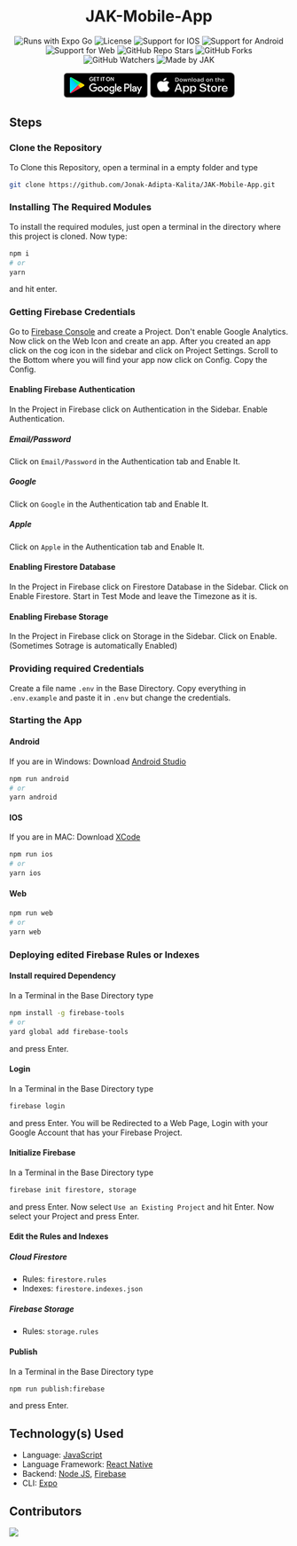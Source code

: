 <div align=center>

# JAK-Mobile-App

![Runs with Expo Go](https://img.shields.io/badge/Runs%20with%20Expo%20Go-000.svg?style=for-the-badge&logo=EXPO&labelColor=f3f3f3&logoColor=000)
![License](https://img.shields.io/github/license/Jonak-Adipta-Kalita/JAK-Mobile-App?style=for-the-badge)
![Support for IOS](https://img.shields.io/badge/iOS-4630EB.svg?style=for-the-badge&logo=APPLE&labelColor=999999&logoColor=fff)
![Support for Android](https://img.shields.io/badge/Android-4630EB.svg?style=for-the-badge&logo=ANDROID&labelColor=A4C639&logoColor=fff)
![Support for Web](https://img.shields.io/badge/web-4630EB.svg?style=for-the-badge&logo=GOOGLE-CHROME&labelColor=4285F4&logoColor=fff)
![GitHub Repo Stars](https://img.shields.io/github/stars/Jonak-Adipta-Kalita/JAK-Mobile-App?style=for-the-badge)
![GitHub Forks](https://img.shields.io/github/forks/Jonak-Adipta-Kalita/JAK-Mobile-App?style=for-the-badge)
![GitHub Watchers](https://img.shields.io/github/watchers/Jonak-Adipta-Kalita/JAK-Mobile-App?style=for-the-badge)
![Made by JAK](https://img.shields.io/badge/BeastNight%20TV-Made%20by%20JAK-blue?style=for-the-badge)

[![Get it on Google Play](https://github.com/Jonak-Adipta-Kalita/JAK-Mobile-App/blob/main/assets/images/downloadButtons/google-play.png?raw=true, "Get it on Google Play")]()
[![Download on the App Store](https://github.com/Jonak-Adipta-Kalita/JAK-Mobile-App/raw/main/assets/images/downloadButtons/app-store.png?raw=true, "Download on the App Store")]()

</div>

## Steps

### Clone the Repository

To Clone this Repository, open a terminal in a empty folder and type

```bash
git clone https://github.com/Jonak-Adipta-Kalita/JAK-Mobile-App.git
```

### Installing The Required Modules

To install the required modules, just open a terminal in the directory where this
project is cloned. Now type:

```bash
npm i
# or
yarn
```

and hit enter.

### Getting Firebase Credentials

Go to [Firebase Console](http://console.firebase.google.com/) and create a Project. Don't
enable Google Analytics. Now click on the Web Icon and create an app. After you created
an app click on the cog icon in the sidebar and click on Project Settings. Scroll to the
Bottom where you will find your app now click on Config. Copy the Config.

#### Enabling Firebase Authentication

In the Project in Firebase click on Authentication in the Sidebar. Enable
Authentication.

##### Email/Password

Click on `Email/Password` in the Authentication tab and Enable It.

##### Google

Click on `Google` in the Authentication tab and Enable It.

##### Apple

Click on `Apple` in the Authentication tab and Enable It.

#### Enabling Firestore Database

In the Project in Firebase click on Firestore Database in the Sidebar. Click on Enable
Firestore. Start in Test Mode and leave the Timezone as it is.

#### Enabling Firebase Storage

In the Project in Firebase click on Storage in the Sidebar. Click on Enable.
(Sometimes Sotrage is automatically Enabled)

### Providing required Credentials

Create a file name `.env` in the Base Directory. Copy everything in `.env.example`
and paste it in `.env` but change the credentials.

### Starting the App

#### Android

If you are in Windows: Download [Android Studio](https://developer.android.com/studio)

```bash
npm run android
# or
yarn android
```

#### IOS

If you are in MAC: Download [XCode](https://developer.apple.com/xcode/)

```bash
npm run ios
# or
yarn ios
```

#### Web

```bash
npm run web
# or
yarn web
```

### Deploying edited Firebase Rules or Indexes

#### Install required Dependency

In a Terminal in the Base Directory type

```bash
npm install -g firebase-tools
# or
yard global add firebase-tools
```

and press Enter.

#### Login

In a Terminal in the Base Directory type

```bash
firebase login
```

and press Enter. You will be Redirected to a Web Page, Login with your Google Account
that has your Firebase Project.

#### Initialize Firebase

In a Terminal in the Base Directory type

```bash
firebase init firestore, storage
```

and press Enter. Now select `Use an Existing Project` and hit Enter. Now select your
Project and press Enter.

#### Edit the Rules and Indexes

##### Cloud Firestore

-   Rules: `firestore.rules`
-   Indexes: `firestore.indexes.json`

##### Firebase Storage

-   Rules: `storage.rules`

#### Publish

In a Terminal in the Base Directory type

```bash
npm run publish:firebase
```

and press Enter.

## Technology(s) Used

-   Language: [JavaScript](https://www.javascript.com/)
-   Language Framework: [React Native](https://reactnative.dev/)
-   Backend: [Node JS](https://nodejs.org/), [Firebase](https://firebase.google.com/)
-   CLI: [Expo](https://expo.io/)

## Contributors

<a href = "https://github.com/Jonak-Adipta-Kalita/JAK-Mobile-App/graphs/contributors">
	<img src = "https://contrib.rocks/image?repo=Jonak-Adipta-Kalita/JAK-Mobile-App" />
</a>
